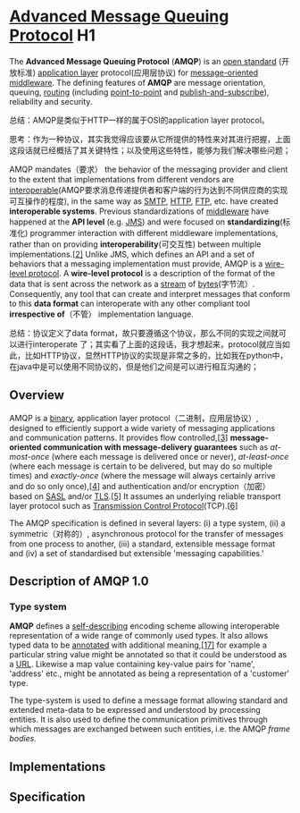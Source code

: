# [Advanced Message Queuing Protocol](https://en.wikipedia.org/wiki/Advanced_Message_Queuing_Protocol) H1

The **Advanced Message Queuing Protocol** (**AMQP**) is an [open standard](https://en.wikipedia.org/wiki/Open_standard) (开放标准) [application layer](https://en.wikipedia.org/wiki/Application_layer) protocol(应用层协议) for [message-oriented middleware](https://en.wikipedia.org/wiki/Message-oriented_middleware). The defining features of **AMQP** are message orientation, queuing, [routing](https://en.wikipedia.org/wiki/Routing) (including [point-to-point](https://en.wikipedia.org/wiki/Point-to-point_(telecommunications)) and [publish-and-subscribe](https://en.wikipedia.org/wiki/Publish%E2%80%93subscribe)), reliability and security.

总结：AMQP是类似于HTTP一样的属于OSI的application layer protocol。

思考：作为一种协议，其实我觉得应该要从它所提供的特性来对其进行把握，上面这段话就已经概括了其关键特性；以及使用这些特性，能够为我们解决哪些问题；

AMQP mandates（要求） the behavior of the messaging provider and client to the extent that implementations from different vendors are [interoperable](https://en.wikipedia.org/wiki/Interoperable)(AMQP要求消息传递提供者和客户端的行为达到不同供应商的实现可互操作的程度), in the same way as [SMTP](https://en.wikipedia.org/wiki/SMTP), [HTTP](https://en.wikipedia.org/wiki/HTTP), [FTP](https://en.wikipedia.org/wiki/FTP), etc. have created **interoperable systems**. Previous standardizations of [middleware](https://en.wikipedia.org/wiki/Middleware) have happened at the **API level** (e.g. [JMS](https://en.wikipedia.org/wiki/Java_Message_Service)) and were focused on **standardizing**(标准化) programmer interaction with different middleware implementations, rather than on providing **interoperability**(可交互性) between multiple implementations.[[2\]](https://en.wikipedia.org/wiki/Advanced_Message_Queuing_Protocol#cite_note-2) Unlike JMS, which defines an API and a set of behaviors that a messaging implementation must provide, AMQP is a [wire-level protocol](https://en.wikipedia.org/wiki/Wire_protocol). A **wire-level protocol** is a description of the format of the data that is sent across the network as a [stream](https://en.wikipedia.org/wiki/Byte_stream) of [bytes](https://en.wikipedia.org/wiki/Octet_(computing))(字节流）. Consequently, any tool that can create and interpret messages that conform to this **data format** can interoperate with any other compliant tool **irrespective of**（不管） implementation language.

总结：协议定义了data format，故只要遵循这个协议，那么不同的实现之间就可以进行interoperate 了；其实看了上面的这段话，我才想起来，protocol就应当如此，比如HTTP协议，显然HTTP协议的实现是非常之多的，比如我在python中，在java中是可以使用不同协议的，但是他们之间是可以进行相互沟通的；

## Overview

AMQP is a [binary](https://en.wikipedia.org/wiki/Binary_protocol), application layer protocol（二进制，应用层协议）, designed to efficiently support a wide variety of messaging applications and communication patterns. It provides flow controlled,[[3\]](https://en.wikipedia.org/wiki/Advanced_Message_Queuing_Protocol#cite_note-3) **message-oriented communication with message-delivery guarantees** such as *at-most-once* (where each message is delivered once or never), *at-least-once* (where each message is certain to be delivered, but may do so multiple times) and *exactly-once* (where the message will always certainly arrive and do so only once),[[4\]](https://en.wikipedia.org/wiki/Advanced_Message_Queuing_Protocol#cite_note-4) and authentication and/or encryption（加密） based on [SASL](https://en.wikipedia.org/wiki/Simple_Authentication_and_Security_Layer) and/or [TLS](https://en.wikipedia.org/wiki/Transport_Layer_Security).[[5\]](https://en.wikipedia.org/wiki/Advanced_Message_Queuing_Protocol#cite_note-5) It assumes an underlying reliable transport layer protocol such as [Transmission Control Protocol](https://en.wikipedia.org/wiki/Transmission_Control_Protocol)(TCP).[[6\]](https://en.wikipedia.org/wiki/Advanced_Message_Queuing_Protocol#cite_note-6)

The AMQP specification is defined in several layers: (i) a type system, (ii) a symmetric（对称的）, asynchronous protocol for the transfer of messages from one process to another, (iii) a standard, extensible message format and (iv) a set of standardised but extensible 'messaging capabilities.'



## Description of AMQP 1.0

### Type system

**AMQP** defines a [self-describing](https://en.wikipedia.org/wiki/Self-describing) encoding scheme allowing interoperable representation of a wide range of commonly used types. It also allows typed data to be [annotated](https://en.wikipedia.org/wiki/Semantic_annotation) with additional meaning,[[17\]](https://en.wikipedia.org/wiki/Advanced_Message_Queuing_Protocol#cite_note-17) for example a particular string value might be annotated so that it could be understood as a [URL](https://en.wikipedia.org/wiki/URL). Likewise a map value containing key-value pairs for 'name', 'address' etc., might be annotated as being a representation of a 'customer' type.

The type-system is used to define a message format allowing standard and extended meta-data to be expressed and understood by processing entities. It is also used to define the communication primitives through which messages are exchanged between such entities, i.e. the AMQP *frame bodies*.

## Implementations

## Specification

